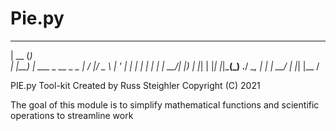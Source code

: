 # Pie.py
_____ _                    
|  __ (_)                   
| |__) |  ___   _ __  _   _
|  ___/ |/ _ \ | '_ \| | | |
| |   | |  __/_| |_) | |_| |
|_|   |_|\___(_) .__/ \__, |
              | |     __/ |
              |_|    |__ /

PIE.py Tool-kit
Created by Russ Steighler
Copyright (C) 2021

The goal of this module is to simplify mathematical functions
and scientific operations to streamline work
